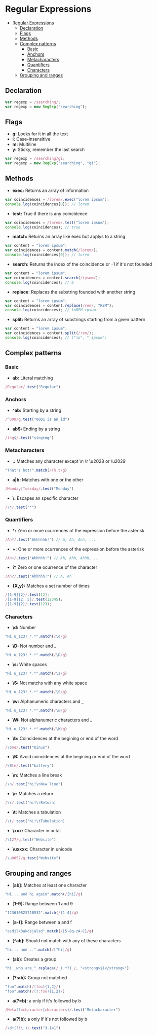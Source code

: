 # Regular Expressions

<!-- TOC -->

- [Regular Expressions](#regular-expressions)
    - [Declaration](#declaration)
    - [Flags](#flags)
    - [Methods](#methods)
    - [Complex patterns](#complex-patterns)
        - [Basic](#basic)
        - [Anchors](#anchors)
        - [Metacharacters](#metacharacters)
        - [Quantifiers](#quantifiers)
        - [Characters](#characters)
    - [Grouping and ranges](#grouping-and-ranges)

<!-- /TOC -->

## Declaration
```javascript
var regexp = /searching/;
var regexp = new RegExp("searching");
```

## Flags
- **g:** Looks for it in all the text
- **i:** Case-insensitive
- **m:** Multiline
- **y:** Sticky, remember the last search

```javascript
var regexp = /searching/gi;
var regexp = new RegExp("searching", "gi");
```

## Methods
- **exec:** Returns an array of information
```javascript
var coincidences = /lorem/.exec("lorem ipsum");
console.log(coincidences[0]); // lorem
```
- **test:** True if there is any coincidence
```javascript
var coincidences = /lorem/.test("lorem ipsum");
console.log(coincidences); // true
```
- **match:** Returns an array like exec but applys to a string
```javascript
var content = "lorem ipsum";
var coincidences = content.match(/lorem/);
console.log(coincidences[0]); // lorem
```
- **search:** Returns the index of the coincidence or -1 if it's not founded
```javascript
var content = "lorem ipsum";
var coincidences = content.search(/ipsum/);
console.log(coincidences); // 6
```
- **replace:** Replaces the substring founded with another string
```javascript
var content = "lorem ipsum";
var coincidences = content.replace(/rem/, "REM");
console.log(coincidences); // loREM ipsum
```
- **split:** Returns an array of substrings starting from a given pattern
```javascript
var content = "lorem ipsum";
var coincidences = content.split(/rem/);
console.log(coincidences); // ["lo", " ipsum"]
```

## Complex patterns

### Basic
- **ab:** Literal matching
```javascript
/Regular/.test("Regular")
```

### Anchors
- **^ab:** Starting by a string
```javascript
/^000/g.test("0001 is an id")
```
- **ab$:** Ending by a string
```javascript
/ing$/.test("singing")
```

### Metacharacters
- **.:** Matches any character except \n \r \u2028 or \u2029
```javascript
"That's hot!".match(/Th.t/g)
```
- **a|b:** Matches with one or the other
```javascript
/Monday|Tuesday/.test("Monday")
```
- **\\:** Escapes an specific character
```javascript
/\*/.test("*")
```

### Quantifiers
- ***:** Zero or more ocurrences of the expression before the asterisk
```javascript
/Ah*/.test("Ahhhhhh!") // A, Ah, Ahh, ...
```
- **+:** One or more ocurrences of the expression before the asterisk
```javascript
/Ah+/.test("Ahhhhh!") // Ah, Ahh, Ahhh, ...
```
- **?:** Zero or one ocurrence of the character
```javascript
/Ah?/.test("Ahhhhh!") // A, Ah
```
- **{X,y}:** Matches a set number of times
```javascript
/[1-9]{2}/.test(12);
/[1-9]{2, 5}/.test(12345);
/[1-9]{2}/.test(123);
```

### Characters
- **\\d:** Number
```javascript
"Hi u_123! *.*".match(/\d/g)
```
- **\\D:** Not number and _
```javascript
"Hi u_123! *.*".match(/\D/g)
```
- **\\s:** White spaces
```javascript
"Hi u_123! *.*".match(/\s/g)
```
- **\\S:** Not matchs with any white space
```javascript
"Hi u_123! *.*".match(/\S/g)
```
- **\\w:** Alphanumeric characters and _
```javascript
"Hi u_123! *.*".match(/\w/g)
```
- **\\W:** Not alphanumeric characters and _
```javascript
"Hi u_123! *.*".match(/\W/g)
```
- **\\b:** Coincidences at the begining or end of the word
```javascript
/\bme/.test("minus")
```
- **\\B:** Avoid coincidences at the begining or end of the word
```javascript
/\Bte/.test("battery")
```
- **\\n:** Matches a line break
```javascript
/\n/.test("hi!\nNew line")
```
- **\\r:** Matches a return
```javascript
/\r/.test("hi!\rReturn)
```
- **\\t:** Matches a tabulation
```javascript
/\t/.test("hi!\tTabulation)
```
- **\\xxx:** Character in octal
```javascript
/\127/g.test("Website")
```
- **\\uxxxx:** Character in unicode
```javascript
/\u0057/g.test("Website")
```

## Grouping and ranges
- **[ab]:** Matches at least one character
```javascript
"Hi... and hi again".match(/[hi]/g)
```
- **[1-9]:** Range between 1 and 9
```javascript
"123610823710932".match(/[1-4]/g)
```
- **[a-f]:** Range between a and f
```javascript
"asdjlk3akdsjalsd".match(/[5-8q-zA-C]/g)
```
- **[^ab]:** Should not match with any of these characters
```javascript
"hi... and ..".match(/[^hi]/g)
```
- **(ab):** Creates a group
```javascript
"hi _who are_".replace(/_(.*?)_/, "<strong>$1</strong>")
```
- **(?:ab):** Group not matched
```javascript
"foo".match(/(foo){1,2}/)
"foo".match(/(?:foo){1,2}/)
```
- **a(?=b):** a only if it's followed by b
```javascript
/Meta(?=character|characters)/.test("Metacharacter")
```
- **a(?!b):** a only if it's not followed by b
```javascript
/\d+(?!\.)/.test("3.141")
```